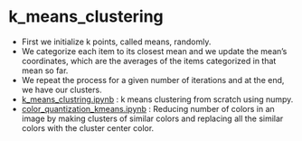 # k_means_clustering
+ First we initialize k points, called means, randomly.
+ We categorize each item to its closest mean and we update the mean’s coordinates, which are the averages of the items categorized in that mean so far.
+ We repeat the process for a given number of iterations and at the end, we have our clusters.
+ [k_means_clustring.ipynb](https://github.com/kunwarsaaim/k_means_clustering/blob/master/k_means_clustring.ipynb) : k means clustering from scratch using numpy.
+ [color_quantization_kmeans.ipynb](https://github.com/kunwarsaaim/k_means_clustering/blob/master/color_quantization_kmeans.ipynb) : Reducing number of colors in an image by making clusters of similar colors and replacing all the similar colors with the cluster center color.
